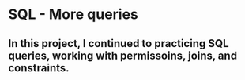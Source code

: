 # SQL - More queries
## In this project, I continued to practicing SQL queries, working with permissoins, joins, and constraints.
